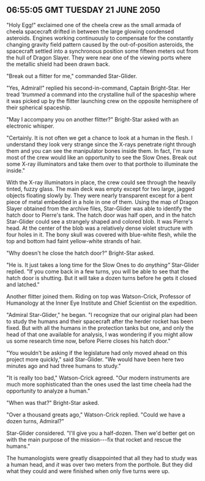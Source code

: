 ## 06:55:05 GMT TUESDAY 21 JUNE 2050

"Holy Egg!" exclaimed one of the cheela crew as the small armada of cheela spacecraft drifted in between the large glowing condensed asteroids. Engines working continuously to compensate for the constantly changing gravity field pattern caused by the out-of-position asteroids, the spacecraft settled into a synchronous position some fifteen meters out from the hull of Dragon Slayer. They were near one of the viewing ports where the metallic shield had been drawn back.

"Break out a flitter for me," commanded Star-Glider.

"Yes, Admiral!" replied his second-in-command, Captain Bright-Star. Her tread _'trummed_ a command into the crystalline hull of the spaceship where it was picked up by the flitter launching crew on the opposite hemisphere of their spherical spaceship.

"May I accompany you on another flitter?" Bright-Star asked with an electronic whisper.

"Certainly. It is not often we get a chance to look at a human in the flesh. I understand they look very strange since the X-rays penetrate right through them and you can see the manipulator bones inside them. In fact, I'm sure most of the crew would like an opportunity to see the Slow Ones. Break out some X-ray illuminators and take them over to that porthole to illuminate the inside."

With the X-ray illuminators in place, the crew could see through the heavily tinted, fuzzy glass. The main deck was empty except for two large, jagged objects floating slowly by. They were nearly transparent except for a bent piece of metal embedded in a hole in one of them. Using the map of Dragon Slayer obtained from the archive files, Star-Glider was able to identify the hatch door to Pierre's tank. The hatch door was half open, and in the hatch Star-Glider could see a strangely shaped and colored blob. It was Pierre's head. At the center of the blob was a relatively dense violet structure with four holes in it. The bony skull was covered with blue-white flesh, while the top and bottom had faint yellow-white strands of hair.

"Why doesn't he close the hatch door?" Bright-Star asked.

"He is. It just takes a long time for the Slow Ones to do _anything"_ Star-Glider replied. "If you come back in a few turns, you will be able to see that the hatch door is shutting. But it will take a dozen turns before he gets it closed and latched."

Another flitter joined them. Riding on top was Watson-Crick, Professor of Humanology at the Inner Eye Institute and Chief Scientist on the expedition.

"Admiral Star-Glider," he began. "I recognize that our original plan had been to study the humans and their spacecraft after the herder rocket has been fixed. But with all the humans in the protection tanks but one, and only the head of that one available for analysis, I was wondering if you might allow us some research time now, before Pierre closes his hatch door."

"You wouldn't be asking if the legislature had only moved ahead on this project more quickly," said Star-Glider. "We would have been here two minutes ago and had three humans to study."

"It is really too bad," Watson-Crick agreed. "Our modern instruments are much more sophisticated than the ones used the last time cheela had the opportunity to analyze a human."

"When was that?" Bright-Star asked.

"Over a thousand greats ago," Watson-Crick replied. "Could we have a dozen turns, Admiral?"

Star-Glider considered. "I'll give you a half-dozen. Then we'd better get on with the main purpose of the mission---fix that rocket and rescue the humans."

The humanologists were greatly disappointed that all they had to study was a human head, and _it_ was over two meters from the porthole. But they did what they could and were finished when only five turns were up.
